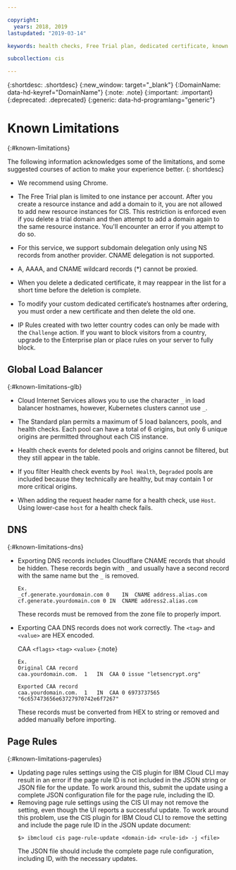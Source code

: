 ```yaml
---

copyright:
  years: 2018, 2019
lastupdated: "2019-03-14"

keywords: health checks, Free Trial plan, dedicated certificate, known issues

subcollection: cis

---
```


{:shortdesc: .shortdesc}
{:new_window: target="_blank"}
{:DomainName: data-hd-keyref="DomainName"}
{:note: .note}
{:important: .important}
{:deprecated: .deprecated}
{:generic: data-hd-programlang="generic"}

# Known Limitations
{:#known-limitations}

The following information acknowledges some of the limitations, and some suggested courses of action to make your experience better.
{: shortdesc}

 * We recommend using Chrome.

 * The Free Trial plan is limited to one instance per account. After you create a resource instance and add a domain to it, you are not allowed to add new resource instances for CIS. This restriction is enforced even if you delete a trial domain and then attempt to add a domain again to the same resource instance. You'll encounter an error if you attempt to do so.

 * For this service, we support subdomain delegation only using NS records from another provider. CNAME delegation is not supported.

 * A, AAAA, and CNAME wildcard records (*) cannot be proxied.

 * When you delete a dedicated certificate, it may reappear in the list for a short time before the deletion is complete.

 * To modify your custom dedicated certificate’s hostnames after ordering, you must order a new certificate and then delete the old one.

 * IP Rules created with two letter country codes can only be made with the `Challenge` action. If you want to block visitors from a country, upgrade to the Enterprise plan or place rules on your server to fully block.

## Global Load Balancer
{:#known-limitations-glb}

 * Cloud Internet Services allows you to use the character `_` in load balancer hostnames, however, Kubernetes clusters cannot use `_`.

 * The Standard plan permits a maximum of 5 load balancers, pools, and health checks. Each pool can have a total of 6 origins, but only 6 unique origins are permitted throughout each CIS instance.

* Health check events for deleted pools and origins cannot be filtered, but they still appear in the table.

* If you filter Health check events by `Pool Health`, `Degraded` pools are included because they technically are healthy, but may contain 1 or more critical origins.

* When adding the request header name for a health check, use `Host`. Using lower-case `host` for a health check fails.

## DNS
{:#known-limitations-dns}

 * Exporting DNS records includes Cloudflare CNAME records that should be hidden. These records begin with `_` and usually have a second record with the same name but the `_` is removed.
   ```
   Ex.
   _cf.generate.yourdomain.com 0	IN	CNAME address.alias.com
   cf.generate.yourdomain.com 0	IN	CNAME address2.alias.com
   ```

   These records must be removed from the zone file to properly import.

 * Exporting CAA DNS records does not work correctly. The `<tag>` and `<value>` are HEX encoded.

    CAA `<flags>` `<tag>` `<value>`
  {:note}
   ```
   Ex.
   Original CAA record
   caa.yourdomain.com.	1	IN	CAA	0 issue "letsencrypt.org"

   Exported CAA record
   caa.yourdomain.com.	1	IN	CAA	0 6973737565 "6c657473656e63727970742e6f7267"
   ```
   These records must be converted from HEX to string or removed and added manually before importing.

## Page Rules
{:#known-limitations-pagerules}

   * Updating page rules settings using the CIS plugin for IBM Cloud CLI may result in an error if the page rule ID is not included in the JSON string or JSON file for the update. To work around this, submit the update using a complete JSON configuration file for the page rule, including the ID.
   * Removing page rule settings using the CIS UI may not remove the setting, even though the UI reports a successful update. To work around this problem, use the CIS plugin for IBM Cloud CLI to remove the setting and include the page rule ID in the JSON update document:
      ```
      $> ibmcloud cis page-rule-update <domain-id> <rule-id> -j <file>
      ```
      The JSON file should include the complete page rule configuration, including ID, with the necessary updates.
